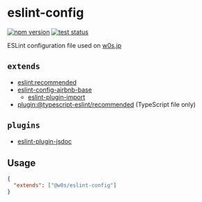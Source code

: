 # eslint-config

[![npm version](https://badge.fury.io/js/%40w0s%2Feslint-config.svg)](https://www.npmjs.com/package/@w0s/eslint-config)
[![test status](https://github.com/SaekiTominaga/eslint-config/actions/workflows/test.yml/badge.svg)](https://github.com/SaekiTominaga/eslint-config/actions/workflows/test.yml)

ESLint configuration file used on [w0s.jp](https://w0s.jp/)

## `extends`

- [eslint:recommended](https://eslint.org/docs/latest/user-guide/configuring/configuration-files#using-eslintrecommended)
- [eslint-config-airbnb-base](https://github.com/airbnb/javascript/tree/master/packages/eslint-config-airbnb-base)
  - [eslint-plugin-import](https://github.com/import-js/eslint-plugin-import)
- [plugin:@typescript-eslint/recommended](https://github.com/typescript-eslint/typescript-eslint/tree/main/packages/eslint-plugin) (TypeScript file only)

## `plugins`

- [eslint-plugin-jsdoc](https://github.com/gajus/eslint-plugin-jsdoc)

## Usage

```json
{
  "extends": ["@w0s/eslint-config"]
}
```

